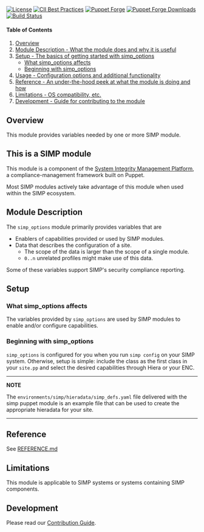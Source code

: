 [![License](https://img.shields.io/:license-apache-blue.svg)](http://www.apache.org/licenses/LICENSE-2.0.html)
[![CII Best Practices](https://bestpractices.coreinfrastructure.org/projects/73/badge)](https://bestpractices.coreinfrastructure.org/projects/73)
[![Puppet Forge](https://img.shields.io/puppetforge/v/simp/simp_options.svg)](https://forge.puppetlabs.com/simp/simp_options)
[![Puppet Forge Downloads](https://img.shields.io/puppetforge/dt/simp/simp_options.svg)](https://forge.puppetlabs.com/simp/simp_options)
[![Build Status](https://travis-ci.org/simp/pupmod-simp-simp_options.svg)](https://travis-ci.org/simp/pupmod-simp-simp_options)

#### Table of Contents

1. [Overview](#overview)
2. [Module Description - What the module does and why it is useful](#module-description)
3. [Setup - The basics of getting started with simp_options](#setup)
    * [What simp_options affects](#what-simp_options-affects)
    * [Beginning with simp_options](#beginning-with-simp_options)
4. [Usage - Configuration options and additional functionality](#usage)
5. [Reference - An under-the-hood peek at what the module is doing and how](#reference)
6. [Limitations - OS compatibility, etc.](#limitations)
7. [Development - Guide for contributing to the module](#development)

## Overview

This module provides variables needed by one or more SIMP module.

## This is a SIMP module

This module is a component of the [System Integrity Management Platform](https://simp-project.com),
a compliance-management framework built on Puppet.

Most SIMP modules actively take advantage of this module when used within the SIMP ecosystem.

## Module Description

The `simp_options` module primarily provides variables that are
* Enablers of capabilities provided or used by SIMP modules.
* Data that describes the configuration of a site.
  * The scope of the data is larger than the scope of a single module.
  * `0..n` unrelated profiles might make use of this data.

Some of these variables support SIMP's security compliance reporting.

## Setup

### What simp_options affects

The variables provided by `simp_options` are used by SIMP modules to
enable and/or configure capabilities.

### Beginning with simp_options

`simp_options` is configured for you when you run ```simp config``` on your SIMP
system.  Otherwise, setup is simple:  include the class as the first class in your
```site.pp``` and select the desired capabilities through Hiera or your ENC.

--------------------

 **NOTE**

 The ```environments/simp/hieradata/simp_defs.yaml``` file delivered with the
 simp puppet module is an example file that can be used to create the
 appropriate hieradata for your site.

--------------------

## Reference

See [REFERENCE.md](./REFERENCE.md)

## Limitations

This module is applicable to SIMP systems or systems containing SIMP components.

## Development

Please read our [Contribution Guide](https://simp.readthedocs.io/en/stable/contributors_guide/index.html).
